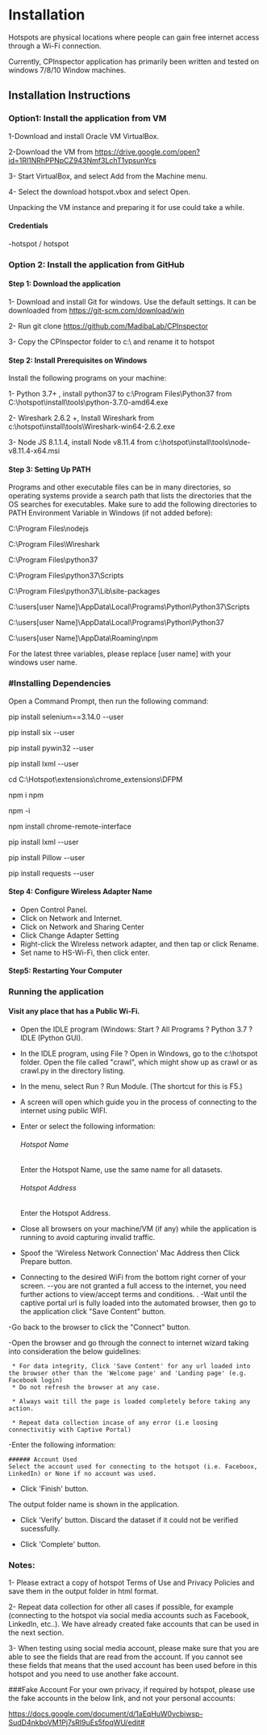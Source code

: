 # Installation
Hotspots are physical locations where people can gain free internet access through a Wi-Fi connection.

Currently, CPInspector application has primarily been written and tested on windows 7/8/10 Window machines. 





## Installation Instructions

### Option1: Install the application from VM

1-Download and install Oracle VM VirtualBox.

2-Download the VM from https://drive.google.com/open?id=1Rl1NRhPPNpCZ943Nmf3LchT1ypsunYcs

3- Start VirtualBox,  and select Add from the Machine menu.

4- Select the download hotspot.vbox and select Open.

Unpacking the VM instance and preparing it for use could take a while. 


#### Credentials

-hotspot / hotspot	

### Option 2: Install the application from GitHub

#### Step 1: Download the application

1- Download and install Git for windows. Use the default settings. It can be downloaded from https://git-scm.com/download/win

2- Run git clone https://github.com/MadibaLab/CPInspector 

3- Copy the CPInspector  folder to c:\ and rename it to hotspot

#### Step 2: Install Prerequisites on Windows

Install the following programs on your machine:

1- Python 3.7+ , install  python37 to c:\Program Files\Python37  from C:\hotspot\install\tools\python-3.7.0-amd64.exe

2- Wireshark 2.6.2 +, Install Wireshark from c:\hotspot\install\tools\Wireshark-win64-2.6.2.exe

3- Node JS 8.1.1.4, install Node v8.11.4 from c:\hotspot\install\tools\node-v8.11.4-x64.msi


#### Step 3: Setting  Up PATH
Programs and other executable files can be in many directories, so operating systems provide a search path that lists the directories that the OS searches for executables. Make sure to add the following directories to PATH Environment Variable in Windows (if not added before):

C:\Program Files\nodejs

C:\Program Files\Wireshark

C:\Program Files\python37

C:\Program Files\python37\Scripts

C:\Program Files\python37\Lib\site-packages

C:\users\[user Name]\AppData\Local\Programs\Python\Python37\Scripts

C:\users\[user Name]\AppData\Local\Programs\Python\Python37

C:\users\[user Name]\AppData\Roaming\npm
 
For the latest three variables, please replace [user name] with your windows user name.


### #Installing Dependencies 

Open a Command Prompt, then run the following command:
 
pip install selenium==3.14.0 --user

pip install six  --user

pip install pywin32 --user

pip install lxml --user

cd C:\Hotspot\extensions\chrome_extensions\DFPM

npm i npm

npm -i

npm install chrome-remote-interface

pip install lxml --user

pip install Pillow --user

pip install requests --user


#### Step 4: Configure Wireless Adapter Name

- Open Control Panel.
- Click on Network and Internet.
- Click on Network and Sharing Center
- Click Change Adapter Setting
- Right-click the Wireless network adapter, and then tap or click Rename.
- Set name to HS-Wi-Fi, then click enter. 


#### Step5: Restarting Your Computer


### Running the application

####  Visit any place that has a Public Wi-Fi.


- Open the IDLE program (Windows: Start ? All Programs ? Python 3.7 ? IDLE (Python GUI).

- In the IDLE program, using File ? Open in Windows, go to the c:\hotspot folder. Open the file called "crawl", which might show up as crawl or as crawl.py in the directory listing.


- In the menu, select Run ? Run Module. (The shortcut for this is F5.)


- A screen will open which guide you in the process of connecting to the internet using public WIFI. 

- Enter or select the following information:

	###### Hotspot Name
	Enter the Hotspot Name, use the same name for all datasets.

	###### Hotspot Address
	Enter the Hotspot Address.



- Close all browsers on your machine/VM (if any) while the application is running to avoid capturing invalid traffic.

- Spoof the 'Wireless Network Connection' Mac Address then Click Prepare button.

- Connecting to the desired WiFi from the bottom right corner of your screen.
--you are not granted a full access to the internet, you need further actions to view/accept terms and conditions.
.
-Wait until the captive portal url is fully loaded into the automated browser, then go to the application click "Save Content" button. 

-Go back to the browser to click the "Connect" button.

-Open the browser and go through the  connect to internet wizard taking into consideration the below guidelines:

	 * For data integrity, Click 'Save Content' for any url loaded into the browser other than the 'Welcome page' and 'Landing page' (e.g. Facebook login)
	 * Do not refresh the browser at any case.

	 * Always wait till the page is loaded completely before taking any action.

	 * Repeat data collection incase of any error (i.e loosing connectivitiy with Captive Portal)

-Enter the following information:

	###### Account Used
	Select the account used for connecting to the hotspot (i.e. Faceboox, LinkedIn) or None if no account was used. 


- Click 'Finish' button.

The output folder name is shown in the application.


- Click 'Verify' button. Discard the dataset if it could not be verified sucessfully.


- Click 'Complete' button.



### Notes:
1- Please extract a copy of hotspot Terms of Use and Privacy Policies and save them in the output folder in html format. 

2- Repeat data collection for other all cases if possible, for example (connecting to the hotspot via social media accounts such as Facebook, LinkedIn, etc..). We have already created fake accounts that can be used in the next section.

3- When testing using social media account, please make sure that you are able to see  the fields that are read from the account. If you cannot see these fields that means that the used account has been used before in this hotspot and you need to use another fake account.

###Fake Account
For your own privacy, if required by hotspot, please use the fake accounts in the below link, and not your personal accounts:
 
https://docs.google.com/document/d/1aEqHuW0vcbiwsp-SudD4nkboVM1Pj7sRI9uEs5fpqWU/edit#





